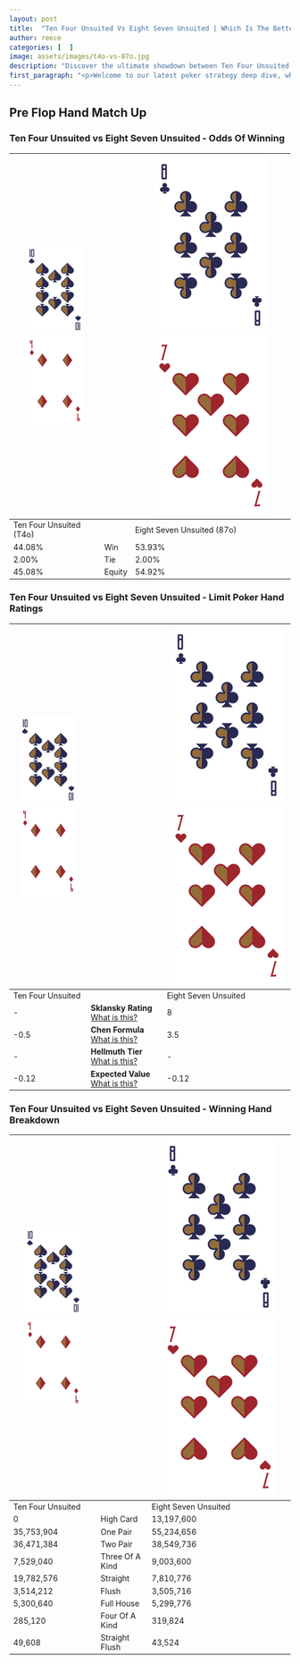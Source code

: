 ```yaml
---
layout: post
title:  "Ten Four Unsuited Vs Eight Seven Unsuited | Which Is The Better Hand In Poker? A Complete Guide"
author: reece
categories: [  ]
image: assets/images/t4o-vs-87o.jpg
description: "Discover the ultimate showdown between Ten Four Unsuited and Eight Seven Unsuited in poker! Uncover the odds, strategies, and scenarios where one hand triumphs over the other. Get ready to up your poker game with this thrilling analysis."
first_paragraph: "<p>Welcome to our latest poker strategy deep dive, where we're pitting two distinct hands against each other in a high-stakes showdown: Ten Four Unsuited vs Eight Seven Unsuited.</p><p>In the dynamic world of poker, every decision counts, and knowing which hand holds the upper hand is key to your success at the table.</p><p>In this article, we'll dissect these two hands, explore the scenarios where one dominates the other, and equip you with the knowledge to make strategic choices that can tip the odds in your favor.</p><p>Get ready to unravel the intriguing dynamics of these poker hands and elevate your game to new heights.</p>"
---
```




[comment]: # (sp0)

## Pre Flop Hand Match Up

<div class="table hand-ratings" markdown="1"> 



### Ten Four Unsuited vs Eight Seven Unsuited - Odds Of Winning


    
| ![image info](assets/images/hand1/T.png) ![image info](assets/images/hand1/4o.png) |  | ![image info](assets/images/hand2/8.png) ![image info](assets/images/hand2/7o.png) |
| -------- | -------- | -------- |
| Ten Four Unsuited (T4o) |  | Eight Seven Unsuited (87o) |
| 44.08% | Win | 53.93% |
| 2.00% | Tie | 2.00% |
| 45.08% | Equity | 54.92% |




[comment]: # (sp1)



### Ten Four Unsuited vs Eight Seven Unsuited - Limit Poker Hand Ratings


    
| ![image info](assets/images/hand1/T.png) ![image info](assets/images/hand1/4o.png) |  | ![image info](assets/images/hand2/8.png) ![image info](assets/images/hand2/7o.png) |
| -------- | -------- | -------- |
| Ten Four Unsuited |  | Eight Seven Unsuited |
| - | **Sklansky Rating** [What is this?](/sklansky-rating-explained) | 8 |
| -0.5 | **Chen Formula** [What is this?](/chen-formula-explained) | 3.5 |
| - | **Hellmuth Tier** [What is this?](/Hellmuth-tier-explained) | - |
| -0.12 | **Expected Value** [What is this?](/expected-value-explained) | -0.12 |




[comment]: # (sp2)



### Ten Four Unsuited vs Eight Seven Unsuited - Winning Hand Breakdown


    
| ![image info](assets/images/hand1/T.png) ![image info](assets/images/hand1/4o.png) |  | ![image info](assets/images/hand2/8.png) ![image info](assets/images/hand2/7o.png) |
| -------- | -------- | -------- |
| Ten Four Unsuited |  | Eight Seven Unsuited |
| 0 | High Card | 13,197,600 |
| 35,753,904 | One Pair | 55,234,656 |
| 36,471,384 | Two Pair | 38,549,736 |
| 7,529,040 | Three Of A Kind | 9,003,600 |
| 19,782,576 | Straight | 7,810,776 |
| 3,514,212 | Flush | 3,505,716 |
| 5,300,640 | Full House | 5,299,776 |
| 285,120 | Four Of A Kind | 319,824 |
| 49,608 | Straight Flush | 43,524 |




[comment]: # (sp3)



</div>

[comment]: # (sp4)



[comment]: # (sp5)

